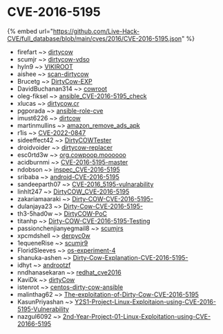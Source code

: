 # CVE-2016-5195
{% embed url="https://github.com/Live-Hack-CVE/full_database/blob/main/cves/2016/CVE-2016-5195.json" %}

* firefart ~> [dirtycow](https://www.alice-snow.ru/2016/database/cve-2016-5195/dirtycow-firefart)
* scumjr ~> [dirtycow-vdso](https://www.alice-snow.ru/2016/database/cve-2016-5195/dirtycow-vdso-scumjr)
* hyln9 ~> [VIKIROOT](https://www.alice-snow.ru/2016/database/cve-2016-5195/vikiroot-hyln9)
* aishee ~> [scan-dirtycow](https://www.alice-snow.ru/2016/database/cve-2016-5195/scan-dirtycow-aishee)
* Brucetg ~> [DirtyCow-EXP](https://www.alice-snow.ru/2016/database/cve-2016-5195/dirtycow-exp-brucetg)
* DavidBuchanan314 ~> [cowroot](https://www.alice-snow.ru/2016/database/cve-2016-5195/cowroot-davidbuchanan314)
* oleg-fiksel ~> [ansible_CVE-2016-5195_check](https://www.alice-snow.ru/2016/database/cve-2016-5195/ansible_cve-2016-5195_check-oleg-fiksel)
* xlucas ~> [dirtycow.cr](https://www.alice-snow.ru/2016/database/cve-2016-5195/dirtycow.cr-xlucas)
* pgporada ~> [ansible-role-cve](https://www.alice-snow.ru/2016/database/cve-2016-5195/ansible-role-cve-pgporada)
* imust6226 ~> [dirtcow](https://www.alice-snow.ru/2016/database/cve-2016-5195/dirtcow-imust6226)
* martinmullins ~> [amazon_remove_ads_apk](https://www.alice-snow.ru/2016/database/cve-2016-5195/amazon_remove_ads_apk-martinmullins)
* r1is ~> [CVE-2022-0847](https://www.alice-snow.ru/2016/database/cve-2016-5195/cve-2022-0847-r1is)
* sideeffect42 ~> [DirtyCOWTester](https://www.alice-snow.ru/2016/database/cve-2016-5195/dirtycowtester-sideeffect42)
* droidvoider ~> [dirtycow-replacer](https://www.alice-snow.ru/2016/database/cve-2016-5195/dirtycow-replacer-droidvoider)
* esc0rtd3w ~> [org.cowpoop.moooooo](https://www.alice-snow.ru/2016/database/cve-2016-5195/org.cowpoop.moooooo-esc0rtd3w)
* acidburnmi ~> [CVE-2016-5195-master](https://www.alice-snow.ru/2016/database/cve-2016-5195/cve-2016-5195-master-acidburnmi)
* ndobson ~> [inspec_CVE-2016-5195](https://www.alice-snow.ru/2016/database/cve-2016-5195/inspec_cve-2016-5195-ndobson)
* sribaba ~> [android-CVE-2016-5195](https://www.alice-snow.ru/2016/database/cve-2016-5195/android-cve-2016-5195-sribaba)
* sandeeparth07 ~> [CVE-2016_5195-vulnarability](https://www.alice-snow.ru/2016/database/cve-2016-5195/cve-2016_5195-vulnarability-sandeeparth07)
* linhlt247 ~> [DirtyCOW_CVE-2016-5195](https://www.alice-snow.ru/2016/database/cve-2016-5195/dirtycow_cve-2016-5195-linhlt247)
* zakariamaaraki ~> [Dirty-COW-CVE-2016-5195-](https://www.alice-snow.ru/2016/database/cve-2016-5195/dirty-cow-cve-2016-5195--zakariamaaraki)
* dulanjaya23 ~> [Dirty-Cow-CVE-2016-5195-](https://www.alice-snow.ru/2016/database/cve-2016-5195/dirty-cow-cve-2016-5195--dulanjaya23)
* th3-5had0w ~> [DirtyCOW-PoC](https://www.alice-snow.ru/2016/database/cve-2016-5195/dirtycow-poc-th3-5had0w)
* titanhp ~> [Dirty-COW-CVE-2016-5195-Testing](https://www.alice-snow.ru/2016/database/cve-2016-5195/dirty-cow-cve-2016-5195-testing-titanhp)
* passionchenjianyegmail8 ~> [scumjrs](https://www.alice-snow.ru/2016/database/cve-2016-5195/scumjrs-passionchenjianyegmail8)
* xpcmdshell ~> [derpyc0w](https://www.alice-snow.ru/2016/database/cve-2016-5195/derpyc0w-xpcmdshell)
* 1equeneRise ~> [scumjr9](https://www.alice-snow.ru/2016/database/cve-2016-5195/scumjr9-1equenerise)
* FloridSleeves ~> [os-experiment-4](https://www.alice-snow.ru/2016/database/cve-2016-5195/os-experiment-4-floridsleeves)
* shanuka-ashen ~> [Dirty-Cow-Explanation-CVE-2016-5195-](https://www.alice-snow.ru/2016/database/cve-2016-5195/dirty-cow-explanation-cve-2016-5195--shanuka-ashen)
* idhyt ~> [androotzf](https://www.alice-snow.ru/2016/database/cve-2016-5195/androotzf-idhyt)
* nndhanasekaran ~> [redhat_cve2016](https://www.alice-snow.ru/2016/database/cve-2016-5195/redhat_cve2016-nndhanasekaran)
* KaviDk ~> [dirtyCow](https://www.alice-snow.ru/2016/database/cve-2016-5195/dirtycow-kavidk)
* istenrot ~> [centos-dirty-cow-ansible](https://www.alice-snow.ru/2016/database/cve-2016-5195/centos-dirty-cow-ansible-istenrot)
* malinthag62 ~> [The-exploitation-of-Dirty-Cow-CVE-2016-5195](https://www.alice-snow.ru/2016/database/cve-2016-5195/the-exploitation-of-dirty-cow-cve-2016-5195-malinthag62)
* KasunPriyashan ~> [Y2S1-Project-Linux-Exploitaion-using-CVE-2016-5195-Vulnerability](https://www.alice-snow.ru/2016/database/cve-2016-5195/y2s1-project-linux-exploitaion-using-cve-2016-5195-vulnerability-kasunpriyashan)
* nazgul6092 ~> [2nd-Year-Project-01-Linux-Exploitation-using-CVE-20166-5195](https://www.alice-snow.ru/2016/database/cve-2016-5195/2nd-year-project-01-linux-exploitation-using-cve-20166-5195-nazgul6092)